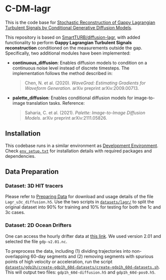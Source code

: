 # C-DM-lagr

This is the code base for [Stochastic Reconstruction of Gappy Lagrangian Turbulent Signals by Conditional Generative Diffusion Models](arxiv_link_placeholder).

This repository is based on [SmartTURB/diffusion-lagr](https://github.com/SmartTURB/diffusion-lagr), with added functionality to perform **Gappy Lagrangian Turbulent Signals reconstruction** conditioned on the measurements outside the gap. Specifically, two additional modules have been implemented:

- **continuous_diffusion**: Enables diffusion models to condition on a continuous noise level instead of discrete timesteps. The implementation follows the method described in:
  > Chen, N. et al. (2020). *WaveGrad: Estimating Gradients for Waveform Generation*. arXiv preprint arXiv:2009.00713.

- **palette_diffusion**: Enables conditional diffusion models for image-to-image translation tasks. Reference:
  > Saharia, C. et al. (2021). *Palette: Image-to-Image Diffusion Models*. arXiv preprint arXiv:2111.05826.

## Installation

This codebase runs in a similar environment as [Development Environment](https://github.com/SmartTURB/diffusion-lagr#development-environment). Check [`env_setup.txt`](./env_setup.txt) for installation details with required packages and dependencies.

## Data Preparation

### Dataset: 3D HIT tracers

Please refer to [Preparing Data](https://github.com/SmartTURB/diffusion-lagr#preparing-data) for download and usage details of the file `Lagr_u3c_diffusion.h5`. Use the two scripts in [`datasets/lagr/`](./datasets/lagr/) to split the original dataset into 90% for training and 10% for testing for both the 1c and 3c cases.

### Dataset: 2D Ocean Drifters

One can access the hourly drifter data at [this link](https://www.aoml.noaa.gov/phod/gdp/hourly_data.php). We used version 2.01 and selected the file `gdp-v2.01.nc`.

To preprocess the data, including (1) dividing trajectories into non-overlapping 60-day segments and (2) removing segments with spurious points of high velocity or acceleration, run the script [`datasets/gdp1h/create-gdp1h_60d-datasets/create-gdp1h_60d-datasets.sh`](./datasets/gdp1h/create-gdp1h_60d-datasets/create-gdp1h_60d-datasets.sh). This will output two files: `gdp1h_60d-diffusion.h5` and `gdp1h_60d-pos0.h5`.
